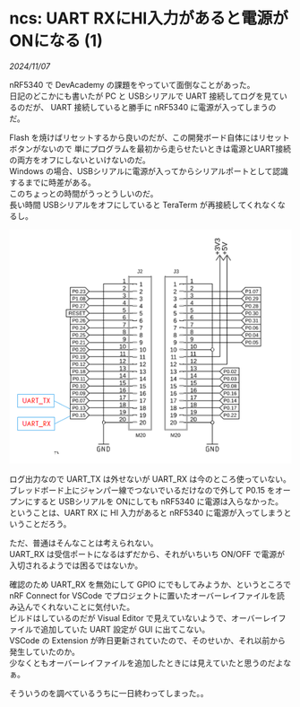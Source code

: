# ncs: UART RXにHI入力があると電源がONになる (1)

_2024/11/07_

nRF5340 で DevAcademy の課題をやっていて面倒なことがあった。  
日記のどこかにも書いたが PC と USBシリアルで UART 接続してログを見ているのだが、
UART 接続していると勝手に nRF5340 に電源が入ってしまうのだ。

Flash を焼けばリセットするから良いのだが、この開発ボード自体にはリセットボタンがないので
単にプログラムを最初から走らせたいときは電源とUART接続の両方をオフにしないといけないのだ。  
Windows の場合、USBシリアルに電源が入ってからシリアルポートとして認識するまでに時差がある。  
このちょっとの時間がうっとうしいのだ。  
長い時間 USBシリアルをオフにしていると TeraTerm が再接続してくれなくなるし。

![image](20241107a-1.png)

ログ出力なので UART_TX は外せないが UART_RX は今のところ使っていない。  
ブレッドボード上にジャンパー線でつないでいるだけなので外して P0.15 をオープンにすると USBシリアルを ONにしても nRF5340 に電源は入らなかった。  
ということは、UART RX に HI 入力があると nRF5340 に電源が入ってしまうということだろう。

ただ、普通はそんなことは考えられない。  
UART_RX は受信ポートになるはずだから、それがいちいち ON/OFF で電源が入切されるようでは困るではないか。  

確認のため UART_RX を無効にして GPIO にでもしてみようか、というところで nRF Connect for VSCode でプロジェクトに置いたオーバーレイファイルを読み込んでくれないことに気付いた。  
ビルドはしているのだが Visual Editor で見えていないようで、オーバーレイファイルで追加していた UART 設定が GUI に出てこない。  
VSCode の Extension が昨日更新されていたので、そのせいか、それ以前から発生していたのか。  
少なくともオーバーレイファイルを追加したときには見えていたと思うのだよなぁ。

そういうのを調べているうちに一日終わってしまった。。
